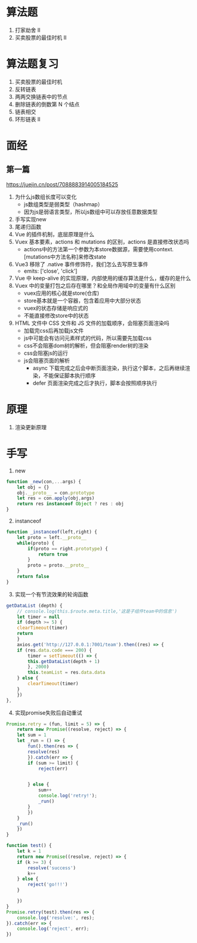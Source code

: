 # 算法题
1. 打家劫舍 II
2. 买卖股票的最佳时机 II
# 算法题复习
1. 买卖股票的最佳时机
2. 反转链表
3. 两两交换链表中的节点
4. 删除链表的倒数第 N 个结点
5. 链表相交
6. 环形链表 II

# 面经
## 第一篇
https://juejin.cn/post/7088883914005184525 
1. 为什么js数组长度可以变化
    - js数组类型是弱类型（hashmap）
    - 因为js是弱语言类型，所以js数组中可以存放任意数据类型
2. 手写实现new
3. 尾递归函数
4. Vue 的插件机制，底层原理是什么
5. Vuex 基本要素，actions 和 mutations 的区别，actions 是直接修改状态吗
    - actions中的方法第一个参数为本store数据源，需要使用context.[mutations中方法名称]来修改state
6. Vue3 移除了 .native 事件修饰符，我们怎么去写原生事件
    - emits: ['close', 'click']
7. Vue 中 keep-alive 的实现原理，内部使用的缓存算法是什么，缓存的是什么
8. Vuex 中的变量打包之后存在哪里？和全局作用域中的变量有什么区别
    - vuex应用的核心就是store(仓库)
    - store基本就是一个容器，包含着应用中大部分状态
    - vuex的状态存储是响应式的
    - 不能直接修改store中的状态
9. HTML 文件中 CSS 文件和 JS 文件的加载顺序，会阻塞页面渲染吗
    - 加载完css后再加载js文件
    - js中可能会有访问元素样式的代码，所以需要先加载css
    - css不会阻塞dom树的解析，但会阻塞render树的渲染
    - css会阻塞js的运行
    - js会阻塞页面的解析
        + async 下载完成之后会中断页面渲染，执行这个脚本，之后再继续渲染，不能保证脚本执行顺序
        + defer 页面渲染完成之后才执行，脚本会按照顺序执行
# 原理 
1. 渲染更新原理
# 手写
1. new
```js
function _new(con,...args) {
    let obj = {}
    obj.__proto__ = con.prototype
    let res = con.apply(obj,args)
    return res instanceof Object ? res : obj
}
```
2. instanceof
```js
function _instanceof(left,right) {
    let proto = left.__proto__
    while(proto) {
        if(proto == right.prototype) {
            return true
        }
        proto = proto.__proto__
    }
    return false
}
```

3. 实现一个有节流效果的轮询函数
```js
getDataList (depth) {
    // console.log(this.$route.meta.title,'这是子组件team中的信息')
    let timer = null
    if (depth >= 5) {
    clearTimeout(timer)
    return
    }
    axios.get('http://127.0.0.1:7001/team').then((res) => {
    if (res.data.code === 200) {
        timer = setTimeout(() => {
        this.getDataList(depth + 1)
        }, 2000)
        this.teamList = res.data.data
    } else {
        clearTimeout(timer)
    }
    })
},
```

4. 实现promise失败后自动重试
```js
Promise.retry = (fun, limit = 5) => {
    return new Promise((resolve, reject) => {
    let sum = 1
    let _run = () => {
        fun().then(res => {
        resolve(res)
        }).catch(err => {
        if (sum >= limit) {
            reject(err)


        } else {
            sum++
            console.log('retry!');
            _run()
        }
        })
    }
    _run()
    })
}

function test() {
    let k = 1
    return new Promise((resolve, reject) => {
    if (k >= 3) {
        resolve('success')
        k++
    } else {
        reject('go!!!')
    }

    })
}
Promise.retry(test).then(res => {
    console.log('resolve:', res);
}).catch(err => {
    console.log('reject', err);
})
```